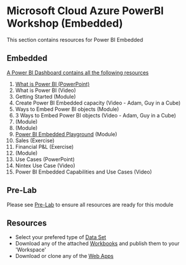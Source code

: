 # Microsoft Cloud Azure PowerBI Workshop (Embedded)
This section contains resources for Power BI Embedded

## Embedded

[A Power BI Dashboard contains all the following resources](https://msit.powerbi.com/groups/me/dashboards/85d29b67-df06-4d56-b762-e9e81d2d8d4c?ctid=72f988bf-86f1-41af-91ab-2d7cd011db47)

1. [What is Power BI (PowerPoint)](./1.%20What%20is%20Power%20BI%20Embedded.pptx)
2. What is Power BI (Video)
3. Getting Started (Module)
4. Create Power BI Embedded capacity (Video - Adam, Guy in a Cube)
5. Ways to Embed Power BI objects (Module)
6. 3 Ways to Embed Power BI objects (Video - Adam, Guy in a Cube)
7. (Module)
8. (Module)
9. [Power BI Embedded Playground](https://microsoft.github.io/PowerBI-JavaScript/demo/v2-demo/index.html) (Module)
10. Sales (Exercise)
11. Financial P&L (Exercise)
12. (Module)
13. Use Cases (PowerPoint)
14. Nintex Use Case (Video)
15. Power BI Embedded Capabilities and Use Cases (Video)


## Pre-Lab
Please see [Pre-Lab](https://github.com/hnc198/AzurePowerBI/tree/master/Hands-on%20Modules/1.%20Pre-Lab%20Work) to ensure all resources are ready for this module

## Resources
- Select your prefered type of [Data Set](https://github.com/hnc198/AzurePowerBI/tree/master/1.%20Data%20Sets)
- Download any of the attached [Workbooks](https://github.com/hnc198/AzurePowerBI/tree/master/2.%20Workbooks) and publish them to your 'Workspace' 
- Download or clone any of the [Web Apps](https://github.com/hnc198/AzurePowerBI/tree/master/3.%20Web%20Apps) 
